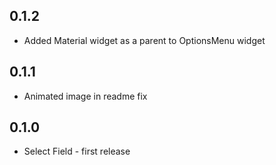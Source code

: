 ## 0.1.2

- Added Material widget as a parent to OptionsMenu widget

## 0.1.1

- Animated image in readme fix

## 0.1.0

- Select Field - first release

